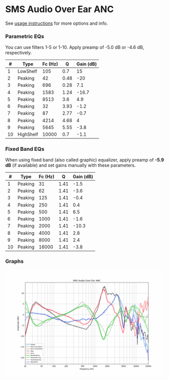 # SMS Audio Over Ear ANC
See [usage instructions](https://github.com/jaakkopasanen/AutoEq#usage) for more options and info.

### Parametric EQs
You can use filters 1-5 or 1-10. Apply preamp of -5.0 dB or -4.6 dB, respectively.

|   # | Type      |   Fc (Hz) |    Q |   Gain (dB) |
|-----|-----------|-----------|------|-------------|
|   1 | LowShelf  |       105 | 0.7  |        15   |
|   2 | Peaking   |        42 | 0.48 |       -20   |
|   3 | Peaking   |       696 | 0.28 |         7.1 |
|   4 | Peaking   |      1583 | 1.24 |       -16.7 |
|   5 | Peaking   |      8513 | 3.6  |         4.9 |
|   6 | Peaking   |        32 | 3.93 |        -1.2 |
|   7 | Peaking   |        87 | 2.77 |        -0.7 |
|   8 | Peaking   |      4214 | 4.68 |         4   |
|   9 | Peaking   |      5645 | 5.55 |        -3.8 |
|  10 | HighShelf |     10000 | 0.7  |        -1.1 |

### Fixed Band EQs
When using fixed band (also called graphic) equalizer, apply preamp of **-5.9 dB** (if available) and set gains manually with these parameters.

|   # | Type    |   Fc (Hz) |    Q |   Gain (dB) |
|-----|---------|-----------|------|-------------|
|   1 | Peaking |        31 | 1.41 |        -1.5 |
|   2 | Peaking |        62 | 1.41 |        -3.6 |
|   3 | Peaking |       125 | 1.41 |        -0.4 |
|   4 | Peaking |       250 | 1.41 |         0.4 |
|   5 | Peaking |       500 | 1.41 |         6.5 |
|   6 | Peaking |      1000 | 1.41 |        -1.6 |
|   7 | Peaking |      2000 | 1.41 |       -10.3 |
|   8 | Peaking |      4000 | 1.41 |         2.8 |
|   9 | Peaking |      8000 | 1.41 |         2.4 |
|  10 | Peaking |     16000 | 1.41 |        -3.8 |

### Graphs
![](./SMS%20Audio%20Over%20Ear%20ANC.png)
